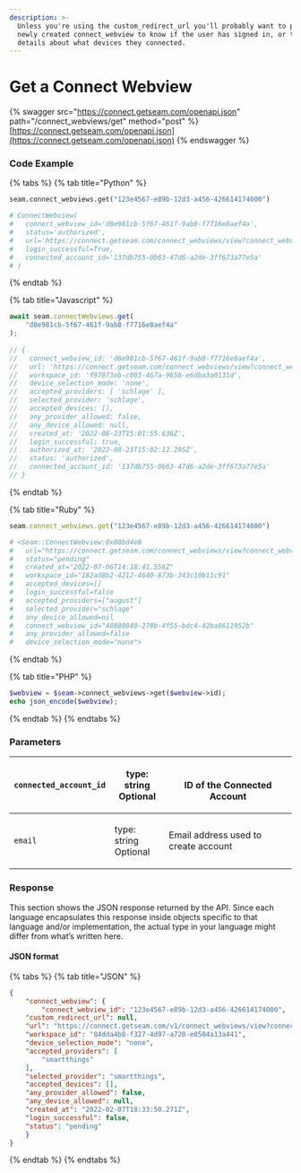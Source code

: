 ```yaml
---
description: >-
  Unless you're using the custom_redirect_url you'll probably want to poll your
  newly created connect_webview to know if the user has signed in, or to get
  details about what devices they connected.
---
```


# Get a Connect Webview

{% swagger src="https://connect.getseam.com/openapi.json" path="/connect_webviews/get" method="post" %}
[https://connect.getseam.com/openapi.json](https://connect.getseam.com/openapi.json)
{% endswagger %}

### Code Example

{% tabs %}
{% tab title="Python" %}
```python
seam.connect_webviews.get("123e4567-e89b-12d3-a456-426614174000")

# ConnectWebview(
#   connect_webview_id='d8e981cb-5f67-461f-9ab8-f7716e8aef4a',
#   status='authorized',
#   url='https://connect.getseam.com/connect_webviews/view?connect_webview_id=d8e981cb-5f67-461f-9ab8-f7716e8aef4a&auth_token=L9ASMhP19fTbuWbsTLjWdGLUsT1UAVqLX',
#   login_successful=True, 
#   connected_account_id='137db755-0b63-47d6-a2de-3ff673a77e5a'
# )
```
{% endtab %}

{% tab title="Javascript" %}
```javascript
await seam.connectWebviews.get(
    "d8e981cb-5f67-461f-9ab8-f7716e8aef4a"
);
  
// {
//   connect_webview_id: 'd8e981cb-5f67-461f-9ab8-f7716e8aef4a',
//   url: 'https://connect.getseam.com/connect_webviews/view?connect_webview_id=d8e981cb-5f67-461f-9ab8-f7716e8aef4a&#x26;auth_token=L9ASMhP19fTbuWbsTLjWdGLUsT1UAVqLX',
//   workspace_id: 'f97073eb-c003-467a-965b-e6dba3a0131d',
//   device_selection_mode: 'none',
//   accepted_providers: [ 'schlage' ],
//   selected_provider: 'schlage',
//   accepted_devices: [],
//   any_provider_allowed: false,
//   any_device_allowed: null,
//   created_at: '2022-08-23T15:01:55.636Z',
//   login_successful: true,
//   authorized_at: '2022-08-23T15:02:12.295Z',
//   status: 'authorized',
//   connected_account_id: '137db755-0b63-47d6-a2de-3ff673a77e5a'
// }
```
{% endtab %}

{% tab title="Ruby" %}
```ruby
seam.connect_webviews.get("123e4567-e89b-12d3-a456-426614174000")

# <Seam::ConnectWebview:0x00bd4e8                                                            
#   url="https://connect.getseam.com/connect_webviews/view?connect_webview_id=48880840-278b-4f55-bdc4-42ba8611952b&auth_token=asjDHKADH8392hf923FH"
#   status="pending"                                                                         
#   created_at="2022-07-06T14:18:41.556Z"                                                    
#   workspace_id="182ad8b2-4212-4640-873b-343c10b11c91"                                      
#   accepted_devices=[]                                                                      
#   login_successful=false                                                                   
#   accepted_providers=["august"] 
#   selected_provider="schlage"                                                           
#   any_device_allowed=nil                                                                   
#   connect_webview_id="48880840-278b-4f55-bdc4-42ba8611952b"                                
#   any_provider_allowed=false                                                               
#   device_selection_mode="none">
```
{% endtab %}

{% tab title="PHP" %}
```php
$webview = $seam->connect_webviews->get($webview->id);
echo json_encode($webview);
```
{% endtab %}
{% endtabs %}

### Parameters

| `connected_account_id` | <p>type: string<br>Optional</p> | <p><br>ID of the Connected Account</p> |
| ---------------------- | ------------------------------- | -------------------------------------- |
| `email`                | <p>type: string<br>Optional</p> | Email address used to create account   |

### Response

This section shows the JSON response returned by the API. Since each language encapsulates this response inside objects specific to that language and/or implementation, the actual type in your language might differ from what’s written here.

#### JSON format

{% tabs %}
{% tab title="JSON" %}
```json
{
    "connect_webview": {
    	"connect_webview_id": "123e4567-e89b-12d3-a456-426614174000",
	"custom_redirect_url": null,
	"url": "https://connect.getseam.com/v1/connect_webviews/view?connect_webview_id=02454094-1cab-4693-babc-afa9e1c55f09&auth_token=P7XLD4hYXva24WqwSKTC4pKQMP7v3zWUz",
	"workspace_id": "84dda4b8-f327-4d97-a720-e0504a13a441",
	"device_selection_mode": "none",
	"accepted_providers": [
		"smartthings"
	],
	"selected_provider": "smartthings",
	"accepted_devices": [],
	"any_provider_allowed": false,
	"any_device_allowed": null,
	"created_at": "2022-02-07T18:33:50.271Z",
	"login_successful": false,
	"status": "pending"
    }
}
```
{% endtab %}
{% endtabs %}
